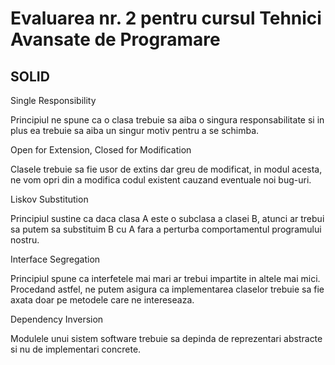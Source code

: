 # Evaluarea nr. 2 pentru cursul Tehnici Avansate de Programare #

## SOLID ##

Single Responsibility

Principiul ne spune ca o clasa trebuie sa aiba o singura responsabilitate si in plus ea trebuie sa aiba un singur motiv pentru a se schimba.


Open for Extension, Closed for Modification

Clasele trebuie sa fie usor de extins dar greu de modificat, in modul acesta, ne vom opri din a modifica codul existent cauzand eventuale noi bug-uri.

Liskov Substitution

Principiul sustine ca daca clasa A este o subclasa a clasei B, atunci ar trebui sa putem sa substituim B cu A fara a perturba comportamentul programului nostru.

Interface Segregation

Principiul spune ca interfetele mai mari ar trebui impartite in altele mai mici.
Procedand astfel, ne putem asigura ca implementarea claselor trebuie sa fie axata doar pe metodele care ne intereseaza.

Dependency Inversion

Modulele unui sistem software trebuie sa depinda de reprezentari abstracte si nu de implementari concrete.